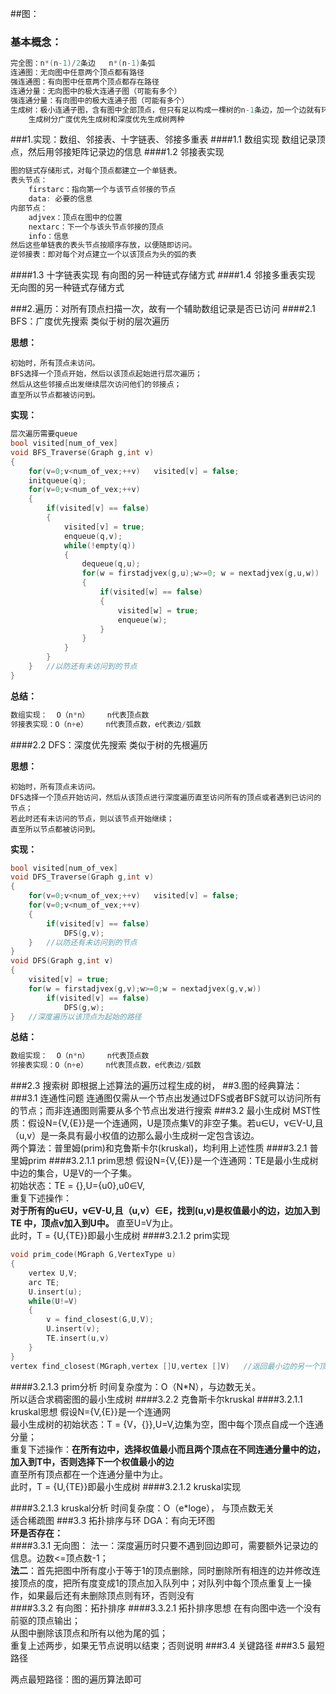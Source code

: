 ##图：
### 基本概念：
```C
完全图：n*(n-1)/2条边   n*(n-1)条弧
连通图：无向图中任意两个顶点都有路径
强连通图：有向图中任意两个顶点都存在路径
连通分量：无向图中的极大连通子图（可能有多个）
强连通分量：有向图中的极大连通子图（可能有多个）
生成树：极小连通子图，含有图中全部顶点，但只有足以构成一棵树的n-1条边，加一个边就有环（某个连通分量的）
    生成树分广度优先生成树和深度优先生成树两种
```
###1.实现：数组、邻接表、十字链表、邻接多重表
####1.1 数组实现
数组记录顶点，然后用邻接矩阵记录边的信息
####1.2 邻接表实现
```C
图的链式存储形式，对每个顶点都建立一个单链表。
表头节点：
    firstarc：指向第一个与该节点邻接的节点
    data: 必要的信息
内部节点：
    adjvex：顶点在图中的位置
    nextarc：下一个与该头节点邻接的顶点
    info：信息
然后这些单链表的表头节点按顺序存放，以便随即访问。
逆邻接表：即对每个对点建立一个以该顶点为头的弧的表
```
####1.3 十字链表实现
有向图的另一种链式存储方式
####1.4 邻接多重表实现
无向图的另一种链式存储方式

###2.遍历：对所有顶点扫描一次，故有一个辅助数组记录是否已访问
####2.1 BFS：广度优先搜索
类似于树的层次遍历

**思想：**
```
初始时，所有顶点未访问。
BFS选择一个顶点开始，然后以该顶点起始进行层次遍历；
然后从这些邻接点出发继续层次访问他们的邻接点；
直至所以节点都被访问到。
```
**实现：**
```C
层次遍历需要queue
bool visited[num_of_vex]
void BFS_Traverse(Graph g,int v)
{
    for(v=0;v<num_of_vex;++v)   visited[v] = false;
    initqueue(q);
    for(v=0;v<num_of_vex;++v)   
    {
        if(visited[v] == false)
        {
            visited[v] = true;
            enqueue(q,v);
            while(!empty(q))
            {
                dequeue(q,u);
                for(w = firstadjvex(g,u);w>=0; w = nextadjvex(g,u,w))
                {
                    if(visited[w] == false)
                    {
                        visited[w] = true;
                        enqueue(w);
                    }
                }
            }
        }
    }   //以防还有未访问到的节点
}       

```
**总结：**
```C
数组实现：  O（n*n）    n代表顶点数
邻接表实现：O（n+e）    n代表顶点数，e代表边/弧数
```
####2.2 DFS：深度优先搜索
类似于树的先根遍历

**思想：**
```
初始时，所有顶点未访问。
DFS选择一个顶点开始访问，然后从该顶点进行深度遍历直至访问所有的顶点或者遇到已访问的节点；
若此时还有未访问的节点，则以该节点开始继续；
直至所以节点都被访问到。
```
**实现：**
```C
bool visited[num_of_vex]
void DFS_Traverse(Graph g,int v)
{
    for(v=0;v<num_of_vex;++v)   visited[v] = false;
    for(v=0;v<num_of_vex;++v)   
    {
        if(visited[v] == false)
            DFS(g,v);
    }   //以防还有未访问到的节点
}       
void DFS(Graph g,int v)
{
    visited[v] = true;
    for(w = firstadjvex(g,v);w>=0;w = nextadjvex(g,v,w))
        if(visited[v] == false) 
            DFS(g,w);
}   //深度遍历以该顶点为起始的路径
```
**总结：**
```C
数组实现：  O（n*n）    n代表顶点数
邻接表实现：O（n+e）    n代表顶点数，e代表边/弧数
```
###2.3 搜索树
即根据上述算法的遍历过程生成的树，
##3.图的经典算法：
###3.1 连通性问题
连通图仅需从一个节点出发通过DFS或者BFS就可以访问所有的节点；而非连通图则需要从多个节点出发进行搜索
###3.2 最小生成树
MST性质：假设N={V,{E}}是一个连通网，U是顶点集V的非空子集。若u∈U，v∈V-U,且（u,v）是一条具有最小权值的边那么最小生成树一定包含该边。<br>
两个算法：普里姆(prim)和克鲁斯卡尔(kruskal)，均利用上述性质
####3.2.1 普里姆prim
####3.2.1.1 prim思想
假设N={V,{E}}是一个连通网：TE是最小生成树中边的集合，U是V的一个子集。<br>
初始状态：TE = {},U={u0},u0∈V,
<br>
重复下述操作：<br>
**对于所有的u∈U，v∈V-U,且（u,v）∈E，找到(u,v)是权值最小的边，边加入到TE 中，顶点v加入到U中。**
直至U=V为止。<br>
此时，T = {U,{TE}}即最小生成树
####3.2.1.2 prim实现
```C
void prim_code(MGraph G,VertexType u)
{
    vertex U,V;
    arc TE;
    U.insert(u);
    while(U!=V)
    {
        v = find_closest(G,U,V);
        U.insert(v);
        TE.insert(u,v)
    }
}
vertex find_closest(MGraph,vertex []U,vertex []V)   //返回最小边的另一个顶点
```
####3.2.1.3 prim分析
时间复杂度为：O（N*N），与边数无关。
<br>
所以适合求稠密图的最小生成树
####3.2.2 克鲁斯卡尔kruskal
####3.2.1.1 kruskal思想
假设N={V,{E}}是一个连通网<br>
最小生成树的初始状态：T = {V，{}},U=V,边集为空，图中每个顶点自成一个连通分量；
<br>
重复下述操作：**在所有边中，选择权值最小而且两个顶点在不同连通分量中的边，加入到T中，否则选择下一个权值最小的边**<br>
直至所有顶点都在一个连通分量中为止。<br>
此时，T = {U,{TE}}即最小生成树
####3.2.1.2 kruskal实现

####3.2.1.3 kruskal分析
时间复杂度：O（e*loge）， 与顶点数无关<br>
适合稀疏图
###3.3 拓扑排序与环
DGA：有向无环图
<br>
**环是否存在：**<br>
####3.3.1 无向图：
法一：深度遍历时只要不遇到回边即可，需要额外记录边的信息。边数<=顶点数-1；<br>
**法二**：首先把图中所有度小于等于1的顶点删除，同时删除所有相连的边并修改连接顶点的度，把所有度变成1的顶点加入队列中；对队列中每个顶点重复上一操作，如果最后还有未删除顶点则有环，否则没有<br>
####3.3.2 有向图：拓扑排序
####3.3.2.1 拓扑排序思想
在有向图中选一个没有前驱的顶点输出；<br>
从图中删除该顶点和所有以他为尾的弧；<br>
重复上述两步，如果无节点说明以结束；否则说明
###3.4 关键路径
###3.5 最短路径

两点最短路径：图的遍历算法即可